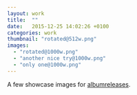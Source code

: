 ```yaml
---
layout: work
title:  ""
date:   2015-12-25 14:02:26 +0100
categories: work
thumbnail: "rotated@512w.png"
images:
  - "rotated@1000w.png"
  - "another nice try@1000w.png"
  - "only one@1000w.png"
---
```

A few showcase images for [albumreleases](albumreleases.xyz).
